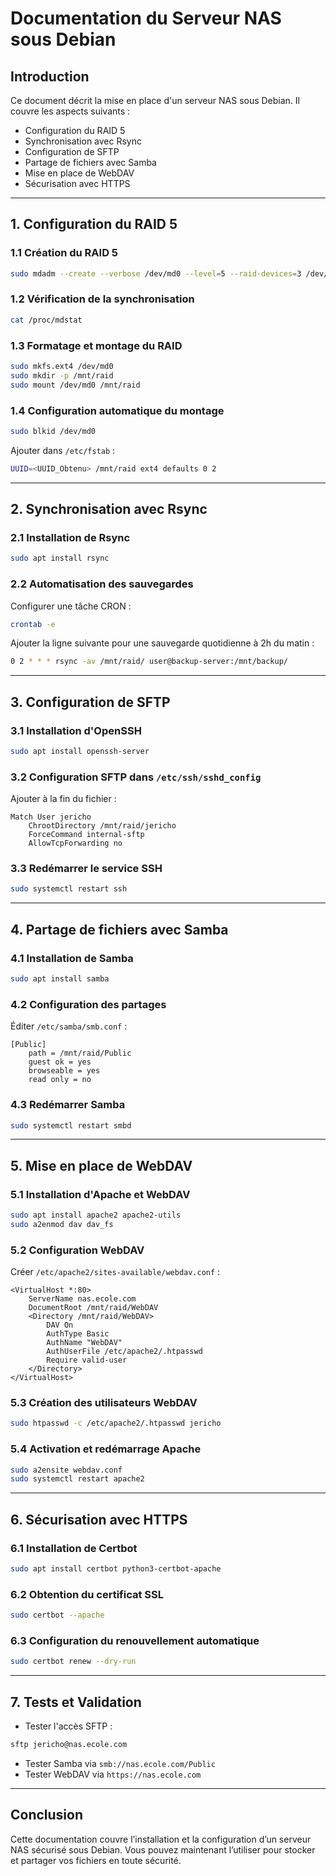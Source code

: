 # Documentation du Serveur NAS sous Debian

## Introduction
Ce document décrit la mise en place d'un serveur NAS sous Debian. Il couvre les aspects suivants :
- Configuration du RAID 5
- Synchronisation avec Rsync
- Configuration de SFTP
- Partage de fichiers avec Samba
- Mise en place de WebDAV
- Sécurisation avec HTTPS

---

## 1. Configuration du RAID 5

### 1.1 Création du RAID 5
```bash
sudo mdadm --create --verbose /dev/md0 --level=5 --raid-devices=3 /dev/sda /dev/sdb /dev/sdc
```

### 1.2 Vérification de la synchronisation
```bash
cat /proc/mdstat
```

### 1.3 Formatage et montage du RAID
```bash
sudo mkfs.ext4 /dev/md0
sudo mkdir -p /mnt/raid
sudo mount /dev/md0 /mnt/raid
```

### 1.4 Configuration automatique du montage
```bash
sudo blkid /dev/md0
```
Ajouter dans `/etc/fstab` :
```bash
UUID=<UUID_Obtenu> /mnt/raid ext4 defaults 0 2
```

---

## 2. Synchronisation avec Rsync

### 2.1 Installation de Rsync
```bash
sudo apt install rsync
```

### 2.2 Automatisation des sauvegardes
Configurer une tâche CRON :
```bash
crontab -e
```
Ajouter la ligne suivante pour une sauvegarde quotidienne à 2h du matin :
```bash
0 2 * * * rsync -av /mnt/raid/ user@backup-server:/mnt/backup/
```

---

## 3. Configuration de SFTP

### 3.1 Installation d'OpenSSH
```bash
sudo apt install openssh-server
```

### 3.2 Configuration SFTP dans `/etc/ssh/sshd_config`
Ajouter à la fin du fichier :
```plaintext
Match User jericho
    ChrootDirectory /mnt/raid/jericho
    ForceCommand internal-sftp
    AllowTcpForwarding no
```

### 3.3 Redémarrer le service SSH
```bash
sudo systemctl restart ssh
```

---

## 4. Partage de fichiers avec Samba

### 4.1 Installation de Samba
```bash
sudo apt install samba
```

### 4.2 Configuration des partages
Éditer `/etc/samba/smb.conf` :
```plaintext
[Public]
    path = /mnt/raid/Public
    guest ok = yes
    browseable = yes
    read only = no
```

### 4.3 Redémarrer Samba
```bash
sudo systemctl restart smbd
```

---

## 5. Mise en place de WebDAV

### 5.1 Installation d'Apache et WebDAV
```bash
sudo apt install apache2 apache2-utils
sudo a2enmod dav dav_fs
```

### 5.2 Configuration WebDAV
Créer `/etc/apache2/sites-available/webdav.conf` :
```plaintext
<VirtualHost *:80>
    ServerName nas.ecole.com
    DocumentRoot /mnt/raid/WebDAV
    <Directory /mnt/raid/WebDAV>
        DAV On
        AuthType Basic
        AuthName "WebDAV"
        AuthUserFile /etc/apache2/.htpasswd
        Require valid-user
    </Directory>
</VirtualHost>
```

### 5.3 Création des utilisateurs WebDAV
```bash
sudo htpasswd -c /etc/apache2/.htpasswd jericho
```

### 5.4 Activation et redémarrage Apache
```bash
sudo a2ensite webdav.conf
sudo systemctl restart apache2
```

---

## 6. Sécurisation avec HTTPS

### 6.1 Installation de Certbot
```bash
sudo apt install certbot python3-certbot-apache
```

### 6.2 Obtention du certificat SSL
```bash
sudo certbot --apache
```

### 6.3 Configuration du renouvellement automatique
```bash
sudo certbot renew --dry-run
```

---

## 7. Tests et Validation
- Tester l'accès SFTP :
```bash
sftp jericho@nas.ecole.com
```
- Tester Samba via `smb://nas.ecole.com/Public`
- Tester WebDAV via `https://nas.ecole.com`

---

## Conclusion
Cette documentation couvre l’installation et la configuration d’un serveur NAS sécurisé sous Debian. Vous pouvez maintenant l’utiliser pour stocker et partager vos fichiers en toute sécurité.

